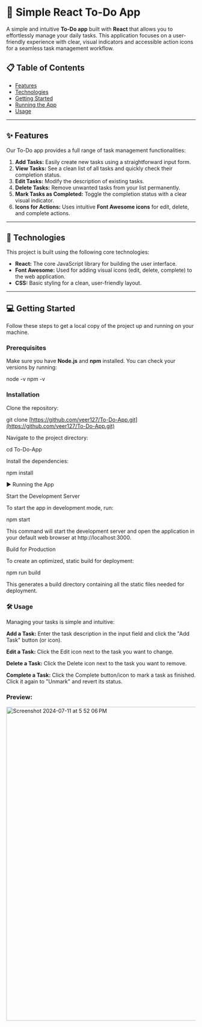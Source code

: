 
# 📝 Simple React To-Do App

A simple and intuitive **To-Do app** built with **React** that allows you to effortlessly manage your daily tasks. This application focuses on a user-friendly experience with clear, visual indicators and accessible action icons for a seamless task management workflow.

## 📋 Table of Contents

* [Features](#-features)
* [Technologies](#-technologies)
* [Getting Started](#-getting-started)
* [Running the App](#-running-the-app)
* [Usage](#-usage)

---

## ✨ Features

Our To-Do app provides a full range of task management functionalities:

1.  **Add Tasks:** Easily create new tasks using a straightforward input form.
2.  **View Tasks:** See a clean list of all tasks and quickly check their completion status.
3.  **Edit Tasks:** Modify the description of existing tasks.
4.  **Delete Tasks:** Remove unwanted tasks from your list permanently.
5.  **Mark Tasks as Completed:** Toggle the completion status with a clear visual indicator.
6.  **Icons for Actions:** Uses intuitive **Font Awesome icons** for edit, delete, and complete actions.

---

## 🚀 Technologies

This project is built using the following core technologies:

* **React:** The core JavaScript library for building the user interface.
* **Font Awesome:** Used for adding visual icons (edit, delete, complete) to the web application.
* **CSS:** Basic styling for a clean, user-friendly layout.

---

## 💻 Getting Started

Follow these steps to get a local copy of the project up and running on your machine.

### Prerequisites

Make sure you have **Node.js** and **npm** installed. You can check your versions by running:


node -v
npm -v


### Installation

Clone the repository:

git clone [https://github.com/veer127/To-Do-App.git](https://github.com/veer127/To-Do-App.git)


Navigate to the project directory:

cd To-Do-App


Install the dependencies:

npm install


▶️ Running the App

Start the Development Server

To start the app in development mode, run:

npm start


This command will start the development server and open the application in your default web browser at http://localhost:3000.

Build for Production

To create an optimized, static build for deployment:

npm run build


This generates a build directory containing all the static files needed for deployment.

### 🛠️ Usage

Managing your tasks is simple and intuitive:

 **Add a Task:** Enter the task description in the input field and click the "Add Task" button (or icon).

 **Edit a Task:** Click the Edit icon next to the task you want to change.

 **Delete a Task:** Click the Delete icon next to the task you want to remove.

 **Complete a Task:** Click the Complete button/icon to mark a task as finished. Click it again to "Unmark" and revert its status.

 ### Preview:

 <img width="833" alt="Screenshot 2024-07-11 at 5 52 06 PM" src="https://github.com/veer127/To-Do-App/assets/122370794/4fbcbccd-2007-48da-b4a3-003544eb7aa1">
